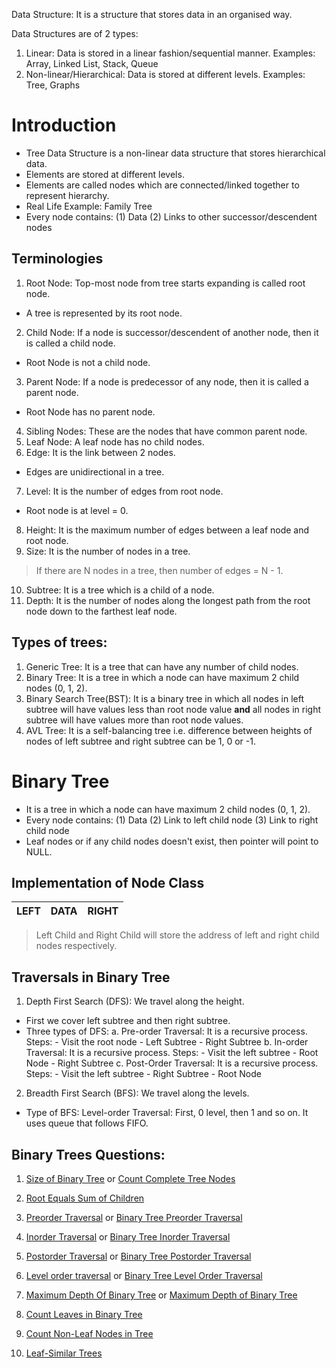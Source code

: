 Data Structure: It is a structure that stores data in an organised way.

Data Structures are of 2 types:
1. Linear: Data is stored in a linear fashion/sequential manner.
Examples: Array, Linked List, Stack, Queue
2. Non-linear/Hierarchical: Data is stored at different levels.
Examples: Tree, Graphs

# Introduction
- Tree Data Structure is a non-linear data structure that stores hierarchical data.
- Elements are stored at different levels.
- Elements are called nodes which are connected/linked together to represent hierarchy.
- Real Life Example: Family Tree
- Every node contains:
(1) Data
(2) Links to other successor/descendent nodes

## Terminologies
1. Root Node: Top-most node from tree starts expanding is called root node.
- A tree is represented by its root node.
2. Child Node: If a node is successor/descendent of another node, then it is called a child node.
- Root Node is not a child node.
3. Parent Node: If a node is predecessor of any node, then it is called a parent node.
- Root Node has no parent node.
4. Sibling Nodes: These are the nodes that have common parent node.
5. Leaf Node: A leaf node has no child nodes.
6. Edge: It is the link between 2 nodes.
- Edges are unidirectional in a tree.
7. Level: It is the number of edges from root node.
- Root node is at level = 0.
8. Height: It is the maximum number of edges between a leaf node and root node.
9. Size: It is the number of nodes in a tree.
> If there are N nodes in a tree, then number of edges = N - 1.
10. Subtree: It is a tree which is a child of a node.
11. Depth: It is the number of nodes along the longest path from the root node down to the farthest leaf node.

## Types of trees:
1. Generic Tree: It is a tree that can have any number of child nodes.
2. Binary Tree: It is a tree in which a node can have maximum 2 child nodes (0, 1, 2).
3. Binary Search Tree(BST): It is a binary tree in which all nodes in left subtree will have values less than root node value **and** all nodes in right subtree will have values more than root node values.
4. AVL Tree: It is a self-balancing tree i.e. difference between heights of nodes of left subtree and right subtree can be 1, 0 or -1.

# Binary Tree
- It is a tree in which a node can have maximum 2 child nodes (0, 1, 2).
- Every node contains:
(1) Data
(2) Link to left child node
(3) Link to right child node
- Leaf nodes or if any child nodes doesn't exist, then pointer will point to NULL.

## Implementation of Node Class
| LEFT | DATA | RIGHT |
| :--- | :--- | :--- |

> Left Child and Right Child will store the address of left and right child nodes respectively.

## Traversals in Binary Tree
1. Depth First Search (DFS): We travel along the height.
- First we cover left subtree and then right subtree.
- Three types of DFS:
a. Pre-order Traversal: It is a recursive process.
Steps: - Visit the root node - Left Subtree - Right Subtree
b. In-order Traversal: It is a recursive process.
Steps: - Visit the left subtree - Root Node - Right Subtree
c. Post-Order Traversal: It is a recursive process.
Steps: - Visit the left subtree - Right Subtree - Root Node

2. Breadth First Search (BFS): We travel along the levels.
- Type of BFS:
Level-order Traversal: First, 0 level, then 1 and so on.
It uses queue that follows FIFO.

## Binary Trees Questions:
1. [Size of Binary Tree](https://www.geeksforgeeks.org/problems/size-of-binary-tree/1?page=1&category=Tree&difficulty=School,Basic,Easy,Medium&sortBy=difficulty) or [Count Complete Tree Nodes](https://leetcode.com/problems/count-complete-tree-nodes/)

2. [Root Equals Sum of Children](https://leetcode.com/problems/root-equals-sum-of-children/description/)

3. [Preorder Traversal](https://www.geeksforgeeks.org/problems/preorder-traversal/1?page=1&category=Tree&difficulty=School,Basic&sortBy=difficulty) or [Binary Tree Preorder Traversal](https://leetcode.com/problems/binary-tree-preorder-traversal/)

4. [Inorder Traversal](https://www.geeksforgeeks.org/problems/inorder-traversal/1?page=1&category=Tree&difficulty=School,Basic&sortBy=difficulty) or [Binary Tree Inorder Traversal](https://leetcode.com/problems/binary-tree-inorder-traversal/description/)

5. [Postorder Traversal](https://www.geeksforgeeks.org/problems/postorder-traversal/1?page=1&category=Tree&difficulty=School,Basic&sortBy=difficulty) or [Binary Tree Postorder Traversal](https://leetcode.com/problems/binary-tree-postorder-traversal)

6. [Level order traversal](https://www.geeksforgeeks.org/problems/level-order-traversal/1?page=2&category=Tree&difficulty=School,Basic,Easy,Medium,Hard&sortBy=difficulty) or [Binary Tree Level Order Traversal](https://leetcode.com/problems/binary-tree-level-order-traversal)

7. [Maximum Depth Of Binary Tree](https://www.geeksforgeeks.org/problems/maximum-depth-of-binary-tree/1?page=4&category=Tree&difficulty=School,Basic,Easy&sortBy=difficulty) or [Maximum Depth of Binary Tree](https://leetcode.com/problems/maximum-depth-of-binary-tree/description/)

8. [Count Leaves in Binary Tree](https://www.geeksforgeeks.org/problems/count-leaves-in-binary-tree/1?page=1&category=Tree&difficulty=School,Basic,Easy&sortBy=difficulty)

9. [Count Non-Leaf Nodes in Tree](https://www.geeksforgeeks.org/problems/count-non-leaf-nodes-in-tree/1?page=1&category=Tree&difficulty=School,Basic,Easy&sortBy=difficulty)

10. [Leaf-Similar Trees](https://leetcode.com/problems/leaf-similar-trees/description/)